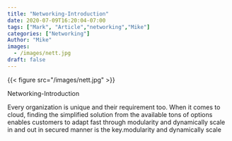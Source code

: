 ```yaml
---
title: "Networking-Introduction"
date: 2020-07-09T16:20:04-07:00
tags: ["Mark", "Article","networking","Mike"]
categories: ["Networking"]
Author: "Mike"
images:
  - /images/nett.jpg
draft: false
---
```


{{< figure src="/images/nett.jpg" >}}

Networking-Introduction

Every organization is unique and their requirement too. When it comes to cloud, finding the simplified solution from the available tons of options enables customers to adapt fast through modularity and dynamically scale in and out in secured manner is the key.modularity and dynamically scale

